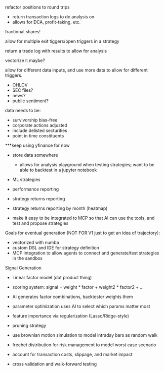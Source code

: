 refactor positions to round trips
- return transaction logs to do analysis on
- allows for DCA, profit-taking, etc.

fractional shares!

allow for multiple exit tiggers/open triggers in a strategy

return a trade log with results to allow for analysis

vectorize it maybe?

allow for different data inputs, and use more data to allow for different triggers.
- OHLCV
- SEC files?
- news?
- public sentiment?

data needs to be:
- survivorship bias-free
- corporate actions adjusted
- include delisted secturities
- point in time constituents

***keep using yfinance for now

- store data somewhere
    - allows for analysis playground when testing strategies; want to be able to backtest in a jupyter notebook
- ML strategies
- performance reporting
- strategy returns reporting
- strategy returns reporting by month (heatmap)

- make it easy to be integrated to MCP so that AI can use the tools, and test and propose strategies


Goals for eventual generation (NOT FOR V1 just to get an idea of trajectory):
- vectorized with numba
- custom DSL and IDE for strategy definition
- MCP integration to allow agents to connect and generate/test strategies in the sandbox

Signal Generation
- Linear factor model (dot product thing)
- scoring system: signal = weight * factor + weight2 * factor2 + ...
- AI generates factor combinations, backtester weights them

- parameter optimization uses AI to select which params matter most
- feature importance via regularization (Lasso/Ridge-style)
- pruning strategy

- use brownian motion simulation to model intraday bars as random walk

- frechet distribution for risk management to model worst case scenario
- account for transaction costs, slippage, and market impact

- cross validation and walk-forward testing